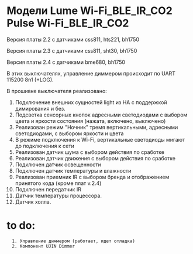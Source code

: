 # Модели Lume Wi-Fi_BLE_IR_CO2 Pulse Wi-Fi_BLE_IR_CO2


Версия платы 2.2 с датчиками css811, hts221, bh1750

Версия платы 2.3 с датчиками css811, sht30, bh1750

Версия платы 2.4 с датчиками bme680, bh1750

В этих выключателях, управление диммером происходит по UART 115200 8n1 (+LOG).

В прошивке выключателя реализовано:

1. Подключение внешних сущностей light из HA с поддержкой димирования и без.
2. Подсветка сенсорных кнопок адресными светодиодами с выбором цвета и яркости состояния (нажата, включено, выключено)
3. Реализован режим "Ночник" тремя вертикальными, адресными светодиодами, с выбором яркости и цвета
4. В режиме подключения к Wi-Fi, вертикальные светодиоды мигают до подключения к сети
5. Реализован датчик шума с выбором действия по сработке
6. Реализован датчик движения с выбором действия по сработке
7. Подключен датчик освещенности
8. Подключен датчик температуры и влажности
9. Реализован приемник IR  с выбором бренда и отображением принятого кода (кроме плат v.2.4)
10. Подключен передатчик IR
11. Датчик температуры процессора.
12. Датчик холла.

# to do: 

      1. Управление диммером (работает, идет отладка)
      2. Компонент UJIN Dimmer
